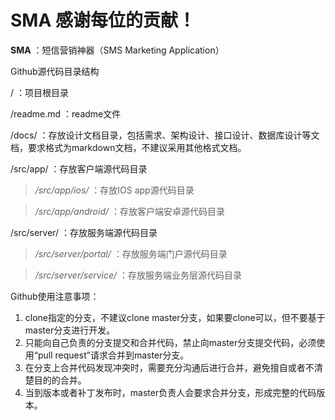 SMA  感谢每位的贡献！
===

**SMA** ：短信营销神器（SMS Marketing Application）

Github源代码目录结构

/ ：项目根目录

/readme.md ：readme文件

/docs/ ：存放设计文档目录，包括需求、架构设计、接口设计、数据库设计等文档，要求格式为markdown文档，不建议采用其他格式文档。

/src/app/ ：存放客户端源代码目录

>*/src/app/ios/* ：存放IOS app源代码目录

>*/src/app/android/* ：存放客户端安卓源代码目录

/src/server/ ：存放服务端源代码目录

>*/src/server/portal/* ：存放服务端门户源代码目录

>*/src/server/service/* ：存放服务端业务层源代码目录

Github使用注意事项：

1. clone指定的分支，不建议clone master分支，如果要clone可以，但不要基于master分支进行开发。
2. 只能向自己负责的分支提交和合并代码，禁止向master分支提交代码，必须使用“pull request”请求合并到master分支。
3. 在分支上合并代码发现冲突时，需要充分沟通后进行合并，避免擅自或者不清楚目的的合并。
4. 当到版本或者补丁发布时，master负责人会要求合并分支，形成完整的代码版本。
